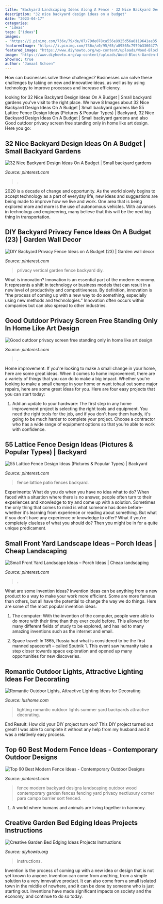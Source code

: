 ```yaml
---
title: "Backyard Landscaping Ideas Along A Fence - 32 Nice Backyard Design Ideas On A Budget"
description: "32 nice backyard design ideas on a budget"
date: "2023-04-17"
categories:
- "ideas"
tags: ["ideas"]
images:
- "https://i.pinimg.com/736x/79/de/07/79de078ca556e8925d56a8119641ae35.jpg"
featuredImage: "https://i.pinimg.com/736x/a0/95/65/a09565c7979b3360477407d9c7326f9b.jpg"
featured_image: "https://www.diyhowto.org/wp-content/uploads/Wood-Block-Garden-Edging-20-Creative-Garden-Bed-Edging-Ideas-Projects-Instructions-DIYHowto.jpg"
image: "https://www.diyhowto.org/wp-content/uploads/Wood-Block-Garden-Edging-20-Creative-Garden-Bed-Edging-Ideas-Projects-Instructions-DIYHowto.jpg"
ShowToc: true
author: "Jamaal Schoen"
---
```



How can businesses solve these challenges?
Businesses can solve these challenges by taking on new and innovative ideas, as well as by using technology to improve processes and increase efficiency.

	

		
looking for 32 Nice Backyard Design Ideas On A Budget | Small backyard gardens you've visit to the right place. We have 8 Images about 32 Nice Backyard Design Ideas On A Budget | Small backyard gardens like 55 Lattice Fence Design Ideas (Pictures &amp; Popular Types) | Backyard, 32 Nice Backyard Design Ideas On A Budget | Small backyard gardens and also Good outdoor privacy screen free standing only in home like art design. Here you go:
		
    
## 32 Nice Backyard Design Ideas On A Budget | Small Backyard Gardens

<img loading=lazy src="https://i.pinimg.com/736x/a0/95/65/a09565c7979b3360477407d9c7326f9b.jpg" onerror="this.onerror=null;this.src='https://tse1.mm.bing.net/th?id=OIP.nV780_jKezry0LXE1bJb5wHaLI&amp;pid=15.1';" alt="32 Nice Backyard Design Ideas On A Budget | Small backyard gardens">

_Source: pinterest.com_

>. 

	

2020 is a decade of change and opportunity. As the world slowly begins to accept technology as a part of everyday life, new ideas and suggestions are being made to improve how we live and work. One area that is being explored more and more is the use of autonomous vehicles. With advances in technology and engineering, many believe that this will be the next big thing in transportation.

    
## DIY Backyard Privacy Fence Ideas On A Budget (23) | Garden Wall Decor

<img loading=lazy src="https://i.pinimg.com/736x/d3/f1/40/d3f140ed19cd481e168f440af4d313fa.jpg" onerror="this.onerror=null;this.src='https://tse1.mm.bing.net/th?id=OIP.DGjHtMsywt9rBrM2KqzXQgHaLH&amp;pid=15.1';" alt="DIY Backyard Privacy Fence Ideas on A Budget (23) | Garden wall decor">

_Source: pinterest.com_

>privacy vertical garden fence backyard diy. 

	

What is innovation?
Innovation is an essential part of the modern economy. It represents a shift in technology or business models that can result in a new level of productivity and competitiveness. By definition, innovation is “the process of coming up with a new way to do something, especially using new methods and technologies.” Innovation often occurs within companies but can also spread to other industries.

    
## Good Outdoor Privacy Screen Free Standing Only In Home Like Art Design

<img loading=lazy src="https://i.pinimg.com/736x/8e/a6/66/8ea66605fb4c1ffed08f17a8703552d3.jpg" onerror="this.onerror=null;this.src='https://tse4.mm.bing.net/th?id=OIP.o8ppQ3XqZ2h6ydQLYhI_nwHaJ3&amp;pid=15.1';" alt="Good outdoor privacy screen free standing only in home like art design">

_Source: pinterest.com_

>. 

	

Home improvement: If you're looking to make a small change in your home, here are some great ideas.
When it comes to home improvement, there are a variety of things that you can do to make a big impact. Whether you're looking to make a small change in your home or want tohaul out some major repairs, here are some great ideas for you. Here are four easy projects that you can start today:
1) Add an update to your hardware: The first step in any home improvement project is selecting the right tools and equipment. You need the right tools for the job, and if you don't have them handy, it's going to be much harder to complete your project. Choose a contractor who has a wide range of equipment options so that you're able to work with confidence.

    
## 55 Lattice Fence Design Ideas (Pictures &amp; Popular Types) | Backyard

<img loading=lazy src="https://i.pinimg.com/736x/d4/a2/3d/d4a23d67dbe3a253f66ae0cab495d040.jpg" onerror="this.onerror=null;this.src='https://tse1.mm.bing.net/th?id=OIP.YaGzNiQHrVXVXLcGdY4sFQHaNK&amp;pid=15.1';" alt="55 Lattice Fence Design Ideas (Pictures &amp; Popular Types) | Backyard">

_Source: pinterest.com_

>fence lattice patio fences backyard. 

	

Experiments: What do you do when you have no idea what to do?
When faced with a situation where there is no answer, people often turn to their experiences and knowledge to try and come up with a solution. Sometimes the only thing that comes to mind is what someone has done before- whether it's learning from experience or reading about something. But what if you don't have any experience or knowledge to offer? What if you're completely clueless of what you should do? Then you might be in for a quite unique predicament.

    
## Small Front Yard Landscape Ideas – Porch Ideas | Cheap Landscaping

<img loading=lazy src="https://i.pinimg.com/736x/79/de/07/79de078ca556e8925d56a8119641ae35.jpg" onerror="this.onerror=null;this.src='https://tse2.mm.bing.net/th?id=OIP.a6hxaU0nM6mfb2I0jaf2KAHaJ3&amp;pid=15.1';" alt="Small Front Yard Landscape Ideas – Porch Ideas | Cheap landscaping">

_Source: pinterest.com_

>. 

	

What are some invention ideas?
Invention ideas can be anything from a new product to a way to make your work more efficient. Some are more famous than others, but all have the potential to change the way we do things. Here are some of the most popular invention ideas: 
1) The computer: With the invention of the computer, people were able to do more with their time than they ever could before. This allowed for many different fields of study to be explored, and has led to many amazing inventions such as the internet and email.

2) Space travel: In 1865, Russia had what is considered to be the first manned spacecraft – called Sputnik 1. This event saw humanity take a step closer towards space exploration and opened up many opportunities for new discoveries.

    
## Romantic Outdoor Lights, Attractive Lighting Ideas For Decorating

<img loading=lazy src="https://www.lushome.com/wp-content/uploads/2015/07/outdoor-lighting-ideas-yard-landscaping-12.jpg" onerror="this.onerror=null;this.src='https://tse3.mm.bing.net/th?id=OIP.q6acZa2QSjdnjGy991AaiwHaHR&amp;pid=15.1';" alt="Romantic Outdoor Lights, Attractive Lighting Ideas for Decorating">

_Source: lushome.com_

>lighting romantic outdoor lights summer yard backyards attractive decorating. 

	

End Result: How did your DIY project turn out?
This DIY project turned out great! I was able to complete it without any help from my husband and it was a relatively easy process.

    
## Top 60 Best Modern Fence Ideas - Contemporary Outdoor Designs

<img loading=lazy src="https://i.pinimg.com/736x/f9/ff/5a/f9ff5a58b718c9e734be4445e46470b2.jpg" onerror="this.onerror=null;this.src='https://tse1.mm.bing.net/th?id=OIP.u3NtjuYFGUQOeN89F3MvzwHaHa&amp;pid=15.1';" alt="Top 60 Best Modern Fence Ideas - Contemporary Outdoor Designs">

_Source: pinterest.com_

>fence modern backyard designs landscaping outdoor wood contemporary garden fences fencing yard privacy nextluxury corner para campo barrier sort fenced. 

	

1. A world where humans and animals are living together in harmony. 

    
## Creative Garden Bed Edging Ideas Projects Instructions

<img loading=lazy src="https://www.diyhowto.org/wp-content/uploads/Wood-Block-Garden-Edging-20-Creative-Garden-Bed-Edging-Ideas-Projects-Instructions-DIYHowto.jpg" onerror="this.onerror=null;this.src='https://tse2.mm.bing.net/th?id=OIP.G30Sw2L_qyHGZ2VxrqdBYwHaLK&amp;pid=15.1';" alt="Creative Garden Bed Edging Ideas Projects Instructions">

_Source: diyhowto.org_

>instructions. 

	

Invention is the process of coming up with a new idea or design that is not yet known to anyone. Invention can come from anything, from a simple solution to a very innovative product. It can also come from a small isolated town in the middle of nowhere, and it can be done by someone who is just starting out. Inventions have made significant impacts on society and the economy, and continue to do so today.

